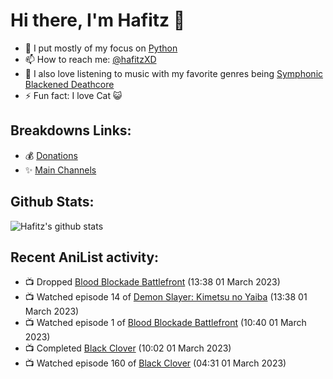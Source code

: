# Hi there, I'm Hafitz 👋
- 🐍 I put mostly of my focus on [Python](https://python.org)
- 📫 How to reach me: [@hafitzXD](https://t.me/hafitzXD)
- 🎵 I also love listening to music with my favorite genres being [Symphonic Blackened Deathcore](https://youtu.be/qyYmS_iBcy4)
- ⚡ Fun fact: I love Cat 😺

## Breakdowns Links:
- 💰 [Donations](https://t.me/TheBreakdowns/2)
- ✨ [Main Channels](https://t.me/TheBreakdowns)

## Github Stats:
![Hafitz's github stats](https://github-readme-stats.vercel.app/api?username=breakdowns&show_icons=true&count_private=true&bg_color=00000000&text_color=777)

## Recent AniList activity:
<!-- ANILIST_ACTIVITY:start -->

-   📺 Dropped [Blood Blockade Battlefront](https://anilist.co/anime/20727) (13:38 01 March 2023)
-   📺 Watched episode 14 of [Demon Slayer: Kimetsu no Yaiba](https://anilist.co/anime/101922) (13:38 01 March 2023)
-   📺 Watched episode 1 of [Blood Blockade Battlefront](https://anilist.co/anime/20727) (10:40 01 March 2023)
-   📺 Completed [Black Clover](https://anilist.co/anime/97940) (10:02 01 March 2023)
-   📺 Watched episode 160 of [Black Clover](https://anilist.co/anime/97940) (04:31 01 March 2023)

<!-- ANILIST_ACTIVITY:end -->

